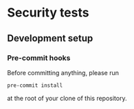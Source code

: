 # Security tests

## Development setup

### Pre-commit hooks

Before committing anything, please run
```
pre-commit install
```
at the root of your clone of this repository.